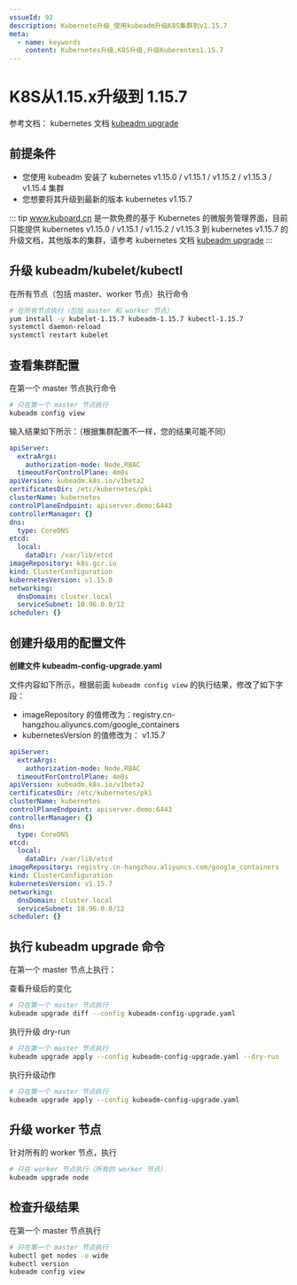 ```yaml
---
vssueId: 92
description: Kubernete升级_使用kubeadm升级K8S集群到v1.15.7
meta:
  - name: keywords
    content: Kubernetes升级,K8S升级,升级Kuberentes1.15.7
---
```


# K8S从1.15.x升级到 1.15.7

<AdSenseTitle/>

参考文档： kubernetes 文档 [kubeadm upgrade](https://kubernetes.io/docs/reference/setup-tools/kubeadm/kubeadm-upgrade/)


## 前提条件

* 您使用 kubeadm 安装了 kubernetes v1.15.0 / v1.15.1 / v1.15.2 / v1.15.3 / v1.15.4 集群
* 您想要将其升级到最新的版本 kubernetes v1.15.7

::: tip
www.kuboard.cn 是一款免费的基于 Kubernetes 的微服务管理界面，目前只能提供 kubernetes v1.15.0 / v1.15.1 / v1.15.2 / v1.15.3 到 kubernetes v1.15.7 的升级文档，其他版本的集群，请参考 kubernetes 文档 [kubeadm upgrade](https://kubernetes.io/docs/reference/setup-tools/kubeadm/kubeadm-upgrade/)
:::

## 升级 kubeadm/kubelet/kubectl

在所有节点（包括 master、worker 节点）执行命令

``` sh
# 在所有节点执行（包括 master 和 worker 节点）
yum install -y kubelet-1.15.7 kubeadm-1.15.7 kubectl-1.15.7
systemctl daemon-reload
systemctl restart kubelet
```

## 查看集群配置

在第一个 master 节点执行命令

``` sh
# 只在第一个 master 节点执行
kubeadm config view
```

输入结果如下所示：（根据集群配置不一样，您的结果可能不同）

``` yaml {15,17}
apiServer:
  extraArgs:
    authorization-mode: Node,RBAC
  timeoutForControlPlane: 4m0s
apiVersion: kubeadm.k8s.io/v1beta2
certificatesDir: /etc/kubernetes/pki
clusterName: kubernetes
controlPlaneEndpoint: apiserver.demo:6443
controllerManager: {}
dns:
  type: CoreDNS
etcd:
  local:
    dataDir: /var/lib/etcd
imageRepository: k8s.gcr.io
kind: ClusterConfiguration
kubernetesVersion: v1.15.0
networking:
  dnsDomain: cluster.local
  serviceSubnet: 10.96.0.0/12
scheduler: {}
```

## 创建升级用的配置文件

**创建文件 kubeadm-config-upgrade.yaml**

文件内容如下所示，根据前面 `kubeadm config view` 的执行结果，修改了如下字段：
* imageRepository 的值修改为：registry.cn-hangzhou.aliyuncs.com/google_containers
* kubernetesVersion 的值修改为： v1.15.7
``` yaml {15,17}
apiServer:
  extraArgs:
    authorization-mode: Node,RBAC
  timeoutForControlPlane: 4m0s
apiVersion: kubeadm.k8s.io/v1beta2
certificatesDir: /etc/kubernetes/pki
clusterName: kubernetes
controlPlaneEndpoint: apiserver.demo:6443
controllerManager: {}
dns:
  type: CoreDNS
etcd:
  local:
    dataDir: /var/lib/etcd
imageRepository: registry.cn-hangzhou.aliyuncs.com/google_containers
kind: ClusterConfiguration
kubernetesVersion: v1.15.7
networking:
  dnsDomain: cluster.local
  serviceSubnet: 10.96.0.0/12
scheduler: {}
```

## 执行 kubeadm upgrade 命令

在第一个 master 节点上执行：

查看升级后的变化

``` sh
# 只在第一个 master 节点执行
kubeadm upgrade diff --config kubeadm-config-upgrade.yaml
```

执行升级 dry-run

``` sh
# 只在第一个 master 节点执行
kubeadm upgrade apply --config kubeadm-config-upgrade.yaml --dry-run
```

执行升级动作

``` sh
# 只在第一个 master 节点执行
kubeadm upgrade apply --config kubeadm-config-upgrade.yaml
```

## 升级 worker 节点

针对所有的 worker 节点，执行

``` sh
# 只在 worker 节点执行（所有的 worker 节点）
kubeadm upgrade node
```

## 检查升级结果

在第一个 master 节点执行

``` sh
# 只在第一个 master 节点执行
kubectl get nodes -o wide
kubectl version
kubeadm config view
```
